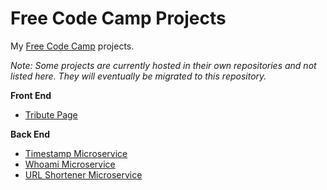 # Free Code Camp Projects

My [Free Code Camp](https://www.freecodecamp.com/) projects.

*Note: Some projects are currently hosted in their own repositories and not listed here. They will eventually be migrated to this repository.*

**Front End**

- [Tribute Page](https://github.com/Tempurturtul/fcc-projects/tree/master/front-end/basic-projects/tribute-page)

**Back End**

- [Timestamp Microservice](https://github.com/Tempurturtul/fcc-projects/tree/master/back-end/api-projects/timestamp-microservice)
- [Whoami Microservice](https://github.com/Tempurturtul/fcc-projects/tree/master/back-end/api-projects/whoami-microservice)
- [URL Shortener Microservice](https://github.com/Tempurturtul/fcc-projects/tree/master/back-end/api-projects/url-shortener-microservice)
